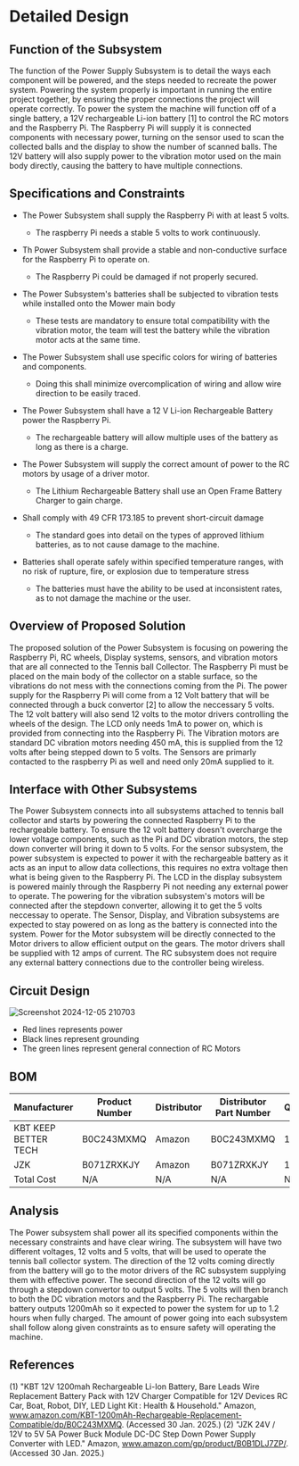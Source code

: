 # Detailed Design


## Function of the Subsystem

The function of the Power Supply Subsystem is to detail the ways each component will be powered, and the steps needed to recreate the power system. Powering the system properly is important in running the entire project together, by ensuring the proper connections the project will operate correctly. To power the system the machine will function off of a single battery, a 12V rechargeable Li-ion battery [1] to control the RC motors and the Raspberry Pi. The Raspberry Pi will supply it is connected components with necessary power, turning on the sensor used to scan the collected balls and the display to show the number of scanned balls. The 12V battery will also supply power to the vibration motor used on the main body directly, causing the battery to have multiple connections. 


## Specifications and Constraints

- The Power Subsystem shall supply the Raspberry Pi with at least 5 volts.
  - The raspberry Pi needs a stable 5 volts to work continuously.
    
- Th Power Subsystem shall provide a stable and non-conductive surface for the Raspberry Pi to operate on.
  - The Raspberry Pi could be damaged if not properly secured.

- The Power Subsystem's batteries shall be subjected to vibration tests while installed onto the Mower main body 
  - These tests are mandatory to ensure total compatibility with the vibration motor, the team will test the battery while the vibration motor acts at the same time. 

- The Power Subsystem shall use specific colors for wiring of batteries and components.
  - Doing this shall minimize overcomplication of wiring and allow wire direction to be easily traced.

- The Power Subsystem shall have a 12 V Li-ion Rechargeable Battery power the Raspberry Pi.
  - The rechargeable battery will allow multiple uses of the battery as long as there is a charge. 

- The Power Subsystem will supply the correct amount of power to the RC motors by usage of a driver motor.
  - The Lithium Rechargeable Battery shall use an Open Frame Battery Charger to gain charge.

- Shall comply with 49 CFR 173.185 to prevent short-circuit damage
  - The standard goes into detail on the types of approved lithium batteries, as to not cause damage to the machine.
    
- Batteries shall operate safely within specified temperature ranges, with no risk of rupture, fire, or explosion due to temperature stress
  - The batteries must have the ability to be used at inconsistent rates, as to not damage the machine or the user. 
  
## Overview of Proposed Solution

The proposed solution of the Power Subsystem is focusing on powering the Raspberry Pi, RC wheels, Display systems, sensors, and vibration motors that are all connected to the Tennis ball Collector. The Raspberry Pi must be placed on the main body of the collector on a stable surface, so the vibrations do not mess with the connections coming from the Pi. The power supply for the Raspberry Pi will come from a 12 Volt battery that will be connected through a buck convertor [2] to allow the neccessary 5 volts. The 12 volt battery will also send 12 volts to the motor drivers controlling the wheels of the design. The LCD only needs 1mA to power on, which is provided from connecting into the Raspberry Pi. The Vibration motors are standard DC vibration motors needing 450 mA, this is supplied from the 12 volts after being stepped down to 5 volts. The Sensors are primarly contacted to the raspberry Pi as well and need only 20mA supplied to it.

## Interface with Other Subsystems

The Power Subsystem connects into all subsystems attached to tennis ball collector and starts by powering the connected Raspberry Pi to the rechargeable battery. To ensure the 12 volt battery doesn't overcharge the lower voltage components, such as the Pi and DC vibration motors, the step down converter will bring it down to 5 volts. For the sensor subsystem, the power subsystem is expected to power it with the rechargeable battery as it acts as an input to allow data collections, this requires no extra voltage then what is being given to the Raspberry Pi. The LCD in the display subsystem is powered mainly through the Raspberry Pi not needing any external power to operate. The powering for the vibration subsystem's motors will be connected after the stepdown converter, allowing it to get the 5 volts neccessay to operate. The Sensor, Display, and Vibration subsystems are expected to stay powered on as long as the battery is connected into the system. Power for the Motor subsystem will be directly connected to the Motor drivers to allow efficient output on the gears. The motor drivers shall be supplied with 12 amps of current. The RC subsystem does not require any external battery connections due to the controller being wireless.




## Circuit Design

![Screenshot 2024-12-05 210703](https://github.com/user-attachments/assets/1b851988-9cc1-4bcf-b753-8e106f1760f4)

- Red lines represents power
- Black lines represent grounding
- The green lines represent general connection of RC Motors 


## BOM


| Manufacturer | Product Number | Distributor | Distributor Part Number | Quantity | Price | Purchase Link |
| ---------- | --------- | --------- | --------- | --------- | --------- | --------- | 
| KBT KEEP BETTER TECH | B0C243MXMQ  | Amazon |  B0C243MXMQ | 1 | 16.99 | [link](https://www.amazon.com/KBT-1200mAh-Rechargeable-Replacement-Compatible/dp/B0C243MXMQ/ref=asc_df_B0C243MXMQ?mcid=dea48368babc3c8f81704b14a90b61e6&hvocijid=18117759364931301635-B0C243MXMQ-&hvexpln=73&tag=hyprod-20&linkCode=df0&hvadid=721245378154&hvpos=&hvnetw=g&hvrand=18117759364931301635&hvpone=&hvptwo=&hvqmt=&hvdev=c&hvdvcmdl=&hvlocint=&hvlocphy=9013670&hvtargid=pla-2281435179258&th=1) |
| JZK | B071ZRXKJY| Amazon | B071ZRXKJY | 1 | 6.38 | [link](https://www.amazon.com/Connector-Airplane-Helicopter-Quadcopter-Multi-Motor/dp/B07L6BNTDV) |
| Total Cost | N/A | N/A | N/A | N/A | 23.37 | N/A |

## Analysis
The Power subsystem shall power all its specified components within the necessary constraints and have clear wiring. The subsystem will have two different voltages, 12 volts and 5 volts, that will be used to operate the tennis ball collector system. The direction of the 12 volts coming directly from the battery will go to the motor drivers of the RC subsystem supplying them with effective power. The second direction of the 12 volts will go through a stepdown convertor to output 5 volts. The 5 volts will then branch to both the DC vibration motors and the Raspberry Pi. The rechargable battery outputs 1200mAh so it expected to power the system for up to 1.2 hours when fully charged. The amount of power going into each subsystem shall follow along given constraints as to ensure safety will operating the machine. 


## References
(1) "KBT 12V 1200mah Rechargeable Li-Ion Battery, Bare Leads Wire Replacement Battery Pack with 12V Charger Compatible for 12V Devices RC Car, Boat, Robot, DIY, LED Light Kit : Health & Household." Amazon, www.amazon.com/KBT-1200mAh-Rechargeable-Replacement-Compatible/dp/B0C243MXMQ. (Accessed 30 Jan. 2025.) 
(2) "JZK 24V / 12V to 5V 5A Power Buck Module DC-DC Step Down Power Supply Converter with LED." Amazon, www.amazon.com/gp/product/B0B1DLJ7ZP/. (Accessed 30 Jan. 2025.)
